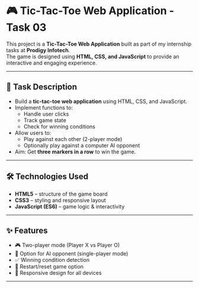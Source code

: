 # 🎮 Tic-Tac-Toe Web Application - Task 03

This project is a **Tic-Tac-Toe Web Application** built as part of my internship tasks at **Prodigy Infotech**.  
The game is designed using **HTML, CSS, and JavaScript** to provide an interactive and engaging experience.

---

## 📌 Task Description
- Build a **tic-tac-toe web application** using HTML, CSS, and JavaScript.  
- Implement functions to:
  - Handle user clicks  
  - Track game state  
  - Check for winning conditions  
- Allow users to:
  - Play against each other (2-player mode)  
  - Optionally play against a computer AI opponent  
- Aim: Get **three markers in a row** to win the game.  

---

## 🛠️ Technologies Used
- **HTML5** – structure of the game board  
- **CSS3** – styling and responsive layout  
- **JavaScript (ES6)** – game logic & interactivity  

---

## ✨ Features
- 🎮 Two-player mode (Player X vs Player O)  
- 🤖 Option for AI opponent (single-player mode)  
- ✅ Winning condition detection  
- 🔄 Restart/reset game option  
- 📱 Responsive design for all devices  

---

